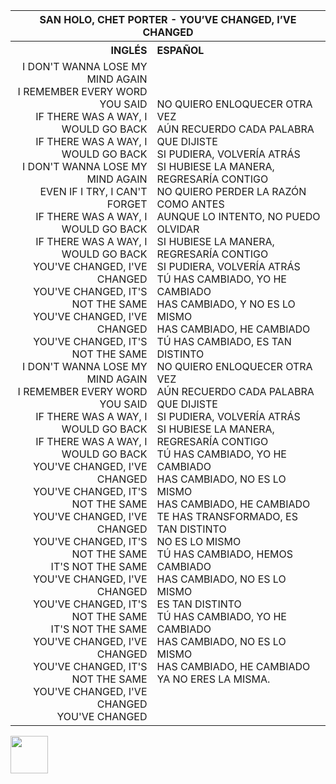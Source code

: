 <table>
  <tr>
    <th colspan="2">SAN HOLO, CHET PORTER - YOU’VE CHANGED, I’VE CHANGED</th>
  </tr>
  <tr>
    <th style="text-align: right;">INGLÉS</th>
    <th style="text-align: left;">ESPAÑOL</th>
  </tr>
  <tr>
    <td style="text-align: right;">
        I DON'T WANNA LOSE MY MIND AGAIN<br>
        I REMEMBER EVERY WORD YOU SAID<br>
        IF THERE WAS A WAY, I WOULD GO BACK<br>
        IF THERE WAS A WAY, I WOULD GO BACK<br>
        I DON'T WANNA LOSE MY MIND AGAIN<br>
        EVEN IF I TRY, I CAN'T FORGET<br>
        IF THERE WAS A WAY, I WOULD GO BACK<br>
        IF THERE WAS A WAY, I WOULD GO BACK<br>
        YOU'VE CHANGED, I'VE CHANGED<br>
        YOU'VE CHANGED, IT'S NOT THE SAME<br>
        YOU'VE CHANGED, I'VE CHANGED<br>
        YOU'VE CHANGED, IT'S NOT THE SAME<br>
        I DON'T WANNA LOSE MY MIND AGAIN<br>
        I REMEMBER EVERY WORD YOU SAID<br>
        IF THERE WAS A WAY, I WOULD GO BACK<br>
        IF THERE WAS A WAY, I WOULD GO BACK<br>
        YOU'VE CHANGED, I'VE CHANGED<br>
        YOU'VE CHANGED, IT'S NOT THE SAME<br>
        YOU'VE CHANGED, I'VE CHANGED<br>
        YOU'VE CHANGED, IT'S NOT THE SAME<br>
        IT'S NOT THE SAME<br>
        YOU'VE CHANGED, I'VE CHANGED<br>
        YOU'VE CHANGED, IT'S NOT THE SAME<br>
        IT'S NOT THE SAME<br>
        YOU'VE CHANGED, I'VE CHANGED<br>
        YOU'VE CHANGED, IT'S NOT THE SAME<br>
        YOU'VE CHANGED, I'VE CHANGED<br>
        YOU'VE CHANGED
    </td>
    <td style="text-align: left;">
        NO QUIERO ENLOQUECER OTRA VEZ<br>
        AÚN RECUERDO CADA PALABRA QUE DIJISTE<br>
        SI PUDIERA, VOLVERÍA ATRÁS<br>
        SI HUBIESE LA MANERA, REGRESARÍA CONTIGO<br>
        NO QUIERO PERDER LA RAZÓN COMO ANTES<br>
        AUNQUE LO INTENTO, NO PUEDO OLVIDAR<br>
        SI HUBIESE LA MANERA, REGRESARÍA CONTIGO<br>
        SI PUDIERA, VOLVERÍA ATRÁS<br>
        TÚ HAS CAMBIADO, YO HE CAMBIADO<br>
        HAS CAMBIADO, Y NO ES LO MISMO<br>
        HAS CAMBIADO, HE CAMBIADO<br>
        TÚ HAS CAMBIADO, ES TAN DISTINTO<br>
        NO QUIERO ENLOQUECER OTRA VEZ<br>
        AÚN RECUERDO CADA PALABRA QUE DIJISTE<br>
        SI PUDIERA, VOLVERÍA ATRÁS<br>
        SI HUBIESE LA MANERA, REGRESARÍA CONTIGO<br>
        TÚ HAS CAMBIADO, YO HE CAMBIADO<br>
        HAS CAMBIADO, NO ES LO MISMO<br>
        HAS CAMBIADO, HE CAMBIADO<br>
        TE HAS TRANSFORMADO, ES TAN DISTINTO<br>
        NO ES LO MISMO<br>
        TÚ HAS CAMBIADO, HEMOS CAMBIADO<br>
        HAS CAMBIADO, NO ES LO MISMO<br>
        ES TAN DISTINTO<br>
        TÚ HAS CAMBIADO, YO HE CAMBIADO<br>
        HAS CAMBIADO, NO ES LO MISMO<br>
        HAS CAMBIADO, HE CAMBIADO<br>
        YA NO ERES LA MISMA.
    </td>
  </tr>
</table>
<img src="./../resources/g6qk73.gif" width="60" height="60">